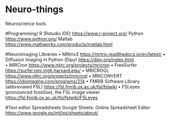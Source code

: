 # Neuro-things
Neuroscience tools

#Programming/
R (Rstudio IDE)                                           https://www.r-project.org/
Python                                                    https://www.python.org/
Matlab                                                    https://www.mathworks.com/products/matlab.html

#Neuroimaging
Libraries
•	MRtrix3                                                  https://mrtrix.readthedocs.io/en/latest/
•	Diffusion Imaging in Python (Dipy)                       https://dipy.org/index.html                                       
•	MRICron                                                  https://www.nitrc.org/projects/mricron
•	FreeSurfer                                               https://surfer.nmr.mgh.harvard.edu/
•	MRICROGL                                                 https://www.nitrc.org/projects/mricrogl
•	MRICONVERT                                               https://idoimaging.com/programs/214
•	FMRIB Software Library (abbreviated FSL)                 https://fsl.fmrib.ox.ac.uk/fsl/fslwiki
•	FSLeyes (pronounced fossilise), the FSL image viewer     https://fsl.fmrib.ox.ac.uk/fsl/fslwiki/FSLeyes

#Text editor 
Spreadsheets
Google Sheets: Online Spreadsheet Editor                    https://www.google.es/intl/es/sheets/about/
